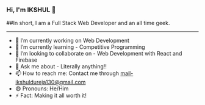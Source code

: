 ### Hi, I'm IKSHUL 👋

<!--
**IkshulDureja/IkshulDureja** is a ✨ _special_ ✨ repository because its `README.md` (this file) appears on your GitHub profile.
-->
##In short, I am a Full Stack Web Developer and an all time geek.
______________________________________________________________


- 🔭 I’m currently working on Web Development
- 🌱 I’m currently learning - Competitive Programming
- 👯 I’m looking to collaborate on - Web Development with React and Firebase
- 💬 Ask me about - Literally anything!!
- 📫 How to reach me: Contact me through mail-ikshuldureja130@gmail.com
- 😄 Pronouns: He/Him
- ⚡ Fact: Making it all worth it!
